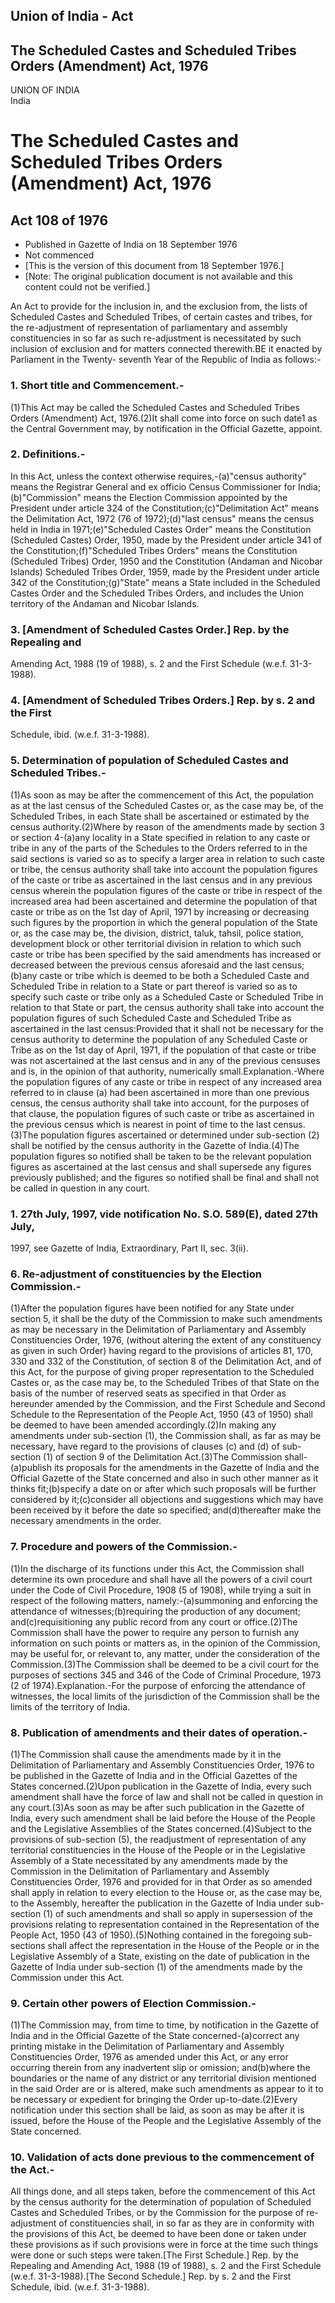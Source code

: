 ## Union of India - Act

## The Scheduled Castes and Scheduled Tribes Orders (Amendment) Act, 1976

UNION OF INDIA  
India

# The Scheduled Castes and Scheduled Tribes Orders (Amendment) Act, 1976

## Act 108 of 1976

  * Published in Gazette of India on 18 September 1976 
  * Not commenced 
  * [This is the version of this document from 18 September 1976.] 
  * [Note: The original publication document is not available and this content could not be verified.] 

An Act to provide for the inclusion in, and the exclusion from, the lists of
Scheduled Castes and Scheduled Tribes, of certain castes and tribes, for the
re-adjustment of representation of parliamentary and assembly constituencies
in so far as such re-adjustment is necessitated by such inclusion of exclusion
and for matters connected therewith.BE it enacted by Parliament in the Twenty-
seventh Year of the Republic of India as follows:-

### 1. Short title and Commencement.-

(1)This Act may be called the Scheduled Castes and Scheduled Tribes Orders
(Amendment) Act, 1976.(2)It shall come into force on such date1 as the Central
Government may, by notification in the Official Gazette, appoint.

### 2. Definitions.-

In this Act, unless the context otherwise requires,-(a)"census authority"
means the Registrar General and ex officio Census Commissioner for
India;(b)"Commission" means the Election Commission appointed by the President
under article 324 of the Constitution;(c)"Delimitation Act" means the
Delimitation Act, 1972 (76 of 1972);(d)"last census" means the census held in
India in 1971;(e)"Scheduled Castes Order" means the Constitution (Scheduled
Castes) Order, 1950, made by the President under article 341 of the
Constitution;(f)"Scheduled Tribes Orders" means the Constitution (Scheduled
Tribes) Order, 1950 and the Constitution (Andaman and Nicobar Islands)
Scheduled Tribes Order, 1959, made by the President under article 342 of the
Constitution;(g)"State" means a State included in the Scheduled Castes Order
and the Scheduled Tribes Orders, and includes the Union territory of the
Andaman and Nicobar Islands.

### 3. [Amendment of Scheduled Castes Order.] Rep. by the Repealing and
Amending Act, 1988 (19 of 1988), s. 2 and the First Schedule (w.e.f.
31-3-1988).

### 4. [Amendment of Scheduled Tribes Orders.] Rep. by s. 2 and the First
Schedule, ibid. (w.e.f. 31-3-1988).

### 5. Determination of population of Scheduled Castes and Scheduled Tribes.-

(1)As soon as may be after the commencement of this Act, the population as at
the last census of the Scheduled Castes or, as the case may be, of the
Scheduled Tribes, in each State shall be ascertained or estimated by the
census authority.(2)Where by reason of the amendments made by section 3 or
section 4-(a)any locality in a State specified in relation to any caste or
tribe in any of the parts of the Schedules to the Orders referred to in the
said sections is varied so as to specify a larger area in relation to such
caste or tribe, the census authority shall take into account the population
figures of the caste or tribe as ascertained in the last census and in any
previous census wherein the population figures of the caste or tribe in
respect of the increased area had been ascertained and determine the
population of that caste or tribe as on the 1st day of April, 1971 by
increasing or decreasing such figures by the proportion in which the general
population of the State or, as the case may be, the division, district, taluk,
tahsil, police station, development block or other territorial division in
relation to which such caste or tribe has been specified by the said
amendments has increased or decreased between the previous census aforesaid
and the last census;(b)any caste or tribe which is deemed to be both a
Scheduled Caste and Scheduled Tribe in relation to a State or part thereof is
varied so as to specify such caste or tribe only as a Scheduled Caste or
Scheduled Tribe in relation to that State or part, the census authority shall
take into account the population figures of such Scheduled Caste and Scheduled
Tribe as ascertained in the last census:Provided that it shall not be
necessary for the census authority to determine the population of any
Scheduled Caste or Tribe as on the 1st day of April, 1971, if the population
of that caste or tribe was not ascertained at the last census and in any of
the previous censuses and is, in the opinion of that authority, numerically
small.Explanation.-Where the population figures of any caste or tribe in
respect of any increased area referred to in clause (a) had been ascertained
in more than one previous census, the census authority shall take into
account, for the purposes of that clause, the population figures of such caste
or tribe as ascertained in the previous census which is nearest in point of
time to the last census.(3)The population figures ascertained or determined
under sub-section (2) shall be notified by the census authority in the Gazette
of India.(4)The population figures so notified shall be taken to be the
relevant population figures as ascertained at the last census and shall
supersede any figures previously published; and the figures so notified shall
be final and shall not be called in question in any court.

### 1\. 27th July, 1997, vide notification No. S.O. 589(E), dated 27th July,
1997, see Gazette of India, Extraordinary, Part II, sec. 3(ii).

### 6. Re-adjustment of constituencies by the Election Commission.-

(1)After the population figures have been notified for any State under section
5, it shall be the duty of the Commission to make such amendments as may be
necessary in the Delimitation of Parliamentary and Assembly Constituencies
Order, 1976, (without altering the extent of any constituency as given in such
Order) having regard to the provisions of articles 81, 170, 330 and 332 of the
Constitution, of section 8 of the Delimitation Act, and of this Act, for the
purpose of giving proper representation to the Scheduled Castes or, as the
case may be, to the Scheduled Tribes of that State on the basis of the number
of reserved seats as specified in that Order as hereunder amended by the
Commission, and the First Schedule and Second Schedule to the Representation
of the People Act, 1950 (43 of 1950) shall be deemed to have been amended
accordingly.(2)In making any amendments under sub-section (1), the Commission
shall, as far as may be necessary, have regard to the provisions of clauses
(c) and (d) of sub-section (1) of section 9 of the Delimitation Act.(3)The
Commission shall-(a)publish its proposals for the amendments in the Gazette of
India and the Official Gazette of the State concerned and also in such other
manner as it thinks fit;(b)specify a date on or after which such proposals
will be further considered by it;(c)consider all objections and suggestions
which may have been received by it before the date so specified;
and(d)thereafter make the necessary amendments in the order.

### 7. Procedure and powers of the Commission.-

(1)In the discharge of its functions under this Act, the Commission shall
determine its own procedure and shall have all the powers of a civil court
under the Code of Civil Procedure, 1908 (5 of 1908), while trying a suit in
respect of the following matters, namely:-(a)summoning and enforcing the
attendance of witnesses;(b)requiring the production of any document;
and(c)requisitioning any public record from any court or office.(2)The
Commission shall have the power to require any person to furnish any
information on such points or matters as, in the opinion of the Commission,
may be useful for, or relevant to, any matter, under the consideration of the
Commission.(3)The Commission shall be deemed to be a civil court for the
purposes of sections 345 and 346 of the Code of Criminal Procedure, 1973 (2 of
1974).Explanation.-For the purpose of enforcing the attendance of witnesses,
the local limits of the jurisdiction of the Commission shall be the limits of
the territory of India.

### 8. Publication of amendments and their dates of operation.-

(1)The Commission shall cause the amendments made by it in the Delimitation of
Parliamentary and Assembly Constituencies Order, 1976 to be published in the
Gazette of India and in the Official Gazettes of the States concerned.(2)Upon
publication in the Gazette of India, every such amendment shall have the force
of law and shall not be called in question in any court.(3)As soon as may be
after such publication in the Gazette of India, every such amendment shall be
laid before the House of the People and the Legislative Assemblies of the
States concerned.(4)Subject to the provisions of sub-section (5), the
readjustment of representation of any territorial constituencies in the House
of the People or in the Legislative Assembly of a State necessitated by any
amendments made by the Commission in the Delimitation of Parliamentary and
Assembly Constituencies Order, 1976 and provided for in that Order as so
amended shall apply in relation to every election to the House or, as the case
may be, to the Assembly, hereafter the publication in the Gazette of India
under sub-section (1) of such amendments and shall so apply in supersession of
the provisions relating to representation contained in the Representation of
the People Act, 1950 (43 of 1950).(5)Nothing contained in the foregoing sub-
sections shall affect the representation in the House of the People or in the
Legislative Assembly of a State, existing on the date of publication in the
Gazette of India under sub-section (1) of the amendments made by the
Commission under this Act.

### 9. Certain other powers of Election Commission.-

(1)The Commission may, from time to time, by notification in the Gazette of
India and in the Official Gazette of the State concerned-(a)correct any
printing mistake in the Delimitation of Parliamentary and Assembly
Constituencies Order, 1976 as amended under this Act, or any error occurring
therein from any inadvertent slip or omission; and(b)where the boundaries or
the name of any district or any territorial division mentioned in the said
Order are or is altered, make such amendments as appear to it to be necessary
or expedient for bringing the Order up-to-date.(2)Every notification under
this section shall be laid, as soon as may be after it is issued, before the
House of the People and the Legislative Assembly of the State concerned.

### 10. Validation of acts done previous to the commencement of the Act.-

All things done, and all steps taken, before the commencement of this Act by
the census authority for the determination of population of Scheduled Castes
and Scheduled Tribes, or by the Commission for the purpose of re-adjustment of
constituencies shall, in so far as they are in conformity with the provisions
of this Act, be deemed to have been done or taken under these provisions as if
such provisions were in force at the time such things were done or such steps
were taken.[The First Schedule.] Rep. by the Repealing and Amending Act, 1988
(19 of 1988), s. 2 and the First Schedule (w.e.f. 31-3-1988).[The Second
Schedule.] Rep. by s. 2 and the First Schedule, ibid. (w.e.f. 31-3-1988).

